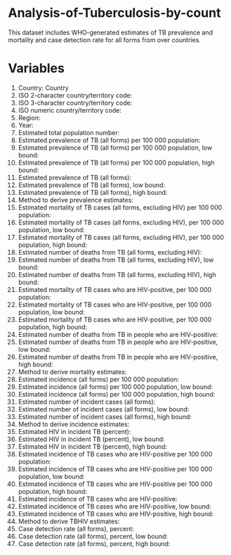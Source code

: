 # Analysis-of-Tuberculosis-by-count
This dataset includes WHO-generated estimates of TB prevalence and mortality and case detection rate for all forms from over countries.

# Variables
1.	Country: Country
2.	ISO 2-character country/territory code:
3.	ISO 3-character country/territory code:
4.	ISO numeric country/territory code:
5.	Region:
6.	Year:
7.	Estimated total population number:
8.	Estimated prevalence of TB (all forms) per 100 000 population:
9.	Estimated prevalence of TB (all forms) per 100 000 population, low bound:
10.	Estimated prevalence of TB (all forms) per 100 000 population, high bound:
11.	Estimated prevalence of TB (all forms):
12.	Estimated prevalence of TB (all forms), low bound:
13.	Estimated prevalence of TB (all forms), high bound:
14.	Method to derive prevalence estimates:
15.	Estimated mortality of TB cases (all forms, excluding HIV) per 100 000 population:
16.	Estimated mortality of TB cases (all forms, excluding HIV), per 100 000 population, low bound:
17.	Estimated mortality of TB cases (all forms, excluding HIV), per 100 000 population, high bound:
18.	Estimated number of deaths from TB (all forms, excluding HIV):
19.	Estimated number of deaths from TB (all forms, excluding HIV), low bound:
20.	Estimated number of deaths from TB (all forms, excluding HIV), high bound:
21.	Estimated mortality of TB cases who are HIV-positive, per 100 000 population:
22.	Estimated mortality of TB cases who are HIV-positive, per 100 000 population, low bound:
23.	Estimated mortality of TB cases who are HIV-positive, per 100 000 population, high bound:
24.	Estimated number of deaths from TB in people who are HIV-positive:
25.	Estimated number of deaths from TB in people who are HIV-positive, low bound:
26.	Estimated number of deaths from TB in people who are HIV-positive, high bound:
27.	Method to derive mortality estimates:
28.	Estimated incidence (all forms) per 100 000 population:
29.	Estimated incidence (all forms) per 100 000 population, low bound:
30.	Estimated incidence (all forms) per 100 000 population, high bound:
31.	Estimated number of incident cases (all forms):
32.	Estimated number of incident cases (all forms), low bound:
33.	Estimated number of incident cases (all forms), high bound:
34.	Method to derive incidence estimates:
35.	Estimated HIV in incident TB (percent):
36.	Estimated HIV in incident TB (percent), low bound:
37.	Estimated HIV in incident TB (percent), high bound:
38.	Estimated incidence of TB cases who are HIV-positive per 100 000 population:
39.	Estimated incidence of TB cases who are HIV-positive per 100 000 population, low bound:
40.	Estimated incidence of TB cases who are HIV-positive per 100 000 population, high bound:
41.	Estimated incidence of TB cases who are HIV-positive:
42.	Estimated incidence of TB cases who are HIV-positive, low bound:
43.	Estimated incidence of TB cases who are HIV-positive, high bound:
44.	Method to derive TBHIV estimates:
45.	Case detection rate (all forms), percent:
46.	Case detection rate (all forms), percent, low bound:
47.	Case detection rate (all forms), percent, high bound:


